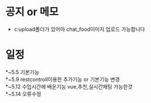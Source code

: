 공지 or 메모
====================
* c:upload폴더가 있어야 chat_food이미지 업로드 가능합니다



일정
====================
*~5.5 기본기능  
*~5.9 restcontroll이용한 추가기능 or 기본기능 변경  
*~5.12 수업시간에 배운기능 vue,추천,실시간채팅 가능한것  
*~5.14 오류수정  
